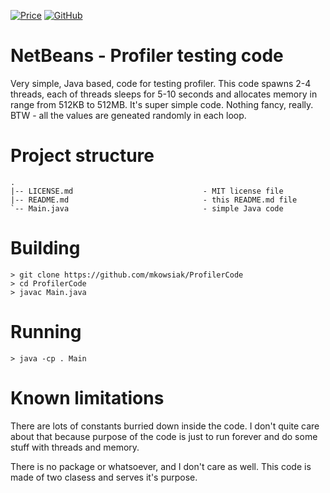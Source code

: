 [![Price](https://img.shields.io/badge/price-FREE-0098f7.svg)](https://github.com/mkowsiak/ProfilerCode/blob/master/LICENSE)
[![GitHub](https://img.shields.io/github/license/mashape/apistatus.svg)](https://github.com/mkowsiak/ProfilerCode/blob/master/LICENSE)
# NetBeans - Profiler testing code

Very simple, Java based, code for testing profiler. This code spawns 2-4 threads, each of threads sleeps for 5-10 seconds and allocates memory in range from 512KB to 512MB. It's super simple code. Nothing fancy, really. BTW - all the values are geneated randomly in each loop.

# Project structure

    .
    |-- LICENSE.md                             - MIT license file
    |-- README.md                              - this README.md file
    `-- Main.java                              - simple Java code

# Building

    > git clone https://github.com/mkowsiak/ProfilerCode
    > cd ProfilerCode
    > javac Main.java

# Running

    > java -cp . Main

# Known limitations

There are lots of constants burried down inside the code. I don't quite care about that because purpose of the code is just to run forever and do some stuff with threads and memory.

There is no package or whatsoever, and I don't care as well. This code is made of two clasess and serves it's purpose.

